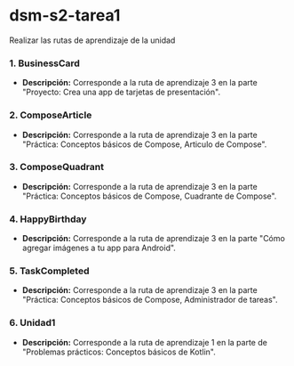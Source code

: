 # dsm-s2-tarea1
Realizar las rutas de aprendizaje de la unidad

### 1. **BusinessCard**
   - **Descripción:** Corresponde a la ruta de aprendizaje 3 en la parte "Proyecto: Crea una app de tarjetas de presentación".

### 2. **ComposeArticIe**
   - **Descripción:** Corresponde a la ruta de aprendizaje 3 en la parte "Práctica: Conceptos básicos de Compose, Articulo de Compose".

### 3. **ComposeQuadrant**
   - **Descripción:** Corresponde a la ruta de aprendizaje 3 en la parte "Práctica: Conceptos básicos de Compose, Cuadrante de Compose".

### 4. **HappyBirthday**
   - **Descripción:** Corresponde a la ruta de aprendizaje 3 en la parte "Cómo agregar imágenes a tu app para Android".

### 5. **TaskCompleted**
   - **Descripción:** Corresponde a la ruta de aprendizaje 3 en la parte "Práctica: Conceptos básicos de Compose, Administrador de tareas".

### 6. **Unidad1**
   - **Descripción:** Corresponde a la ruta de aprendizaje 1 en la parte de "Problemas prácticos: Conceptos básicos de Kotlin".
